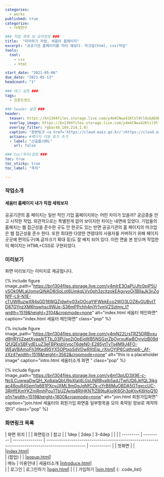 ```yaml
---
categories:
  - works
published: true
categorize:
  - 사례연구

### 작업 제목 및 요약정보 ###
title:  "따라하기 작업, 세움터 홈페이지"
excerpt: "공공기관 홈페이지를 따라 해보다. 마크업(html, css)작업"
tools:
  tool:
    - css
    - html

start_date: "2021-05-06"
due_date: "2021-05-13"
headcount: "1"
  
### 태그 설정 ###
tags:
  - 프론트엔드
  
### header 설정 ###
header:
  teaser: https://bn1304files.storage.live.com/y4m4CNwa42Ktsl9tl0ubADOBU53qP8QKpBlCuUD_UOlofbGekaViVZO8S8x0bgDl6rVHdNLCiOLL39or1l6W51thqMACmWOtSR5pWD4OfRIR8Xed60FHQJIi90ULAYUe44Ub4FqlxdRNp-ZWaRJXYNo0A9_0NDsMIxZyYWmyrc1DUCRmuzhpj8F0M_xMEWDXF94?width=1600&height=1600&cropmode=none
  overlay_image: https://bn1304files.storage.live.com/y4m4CNwa42Ktsl9tl0ubADOBU53qP8QKpBlCuUD_UOlofbGekaViVZO8S8x0bgDl6rVHdNLCiOLL39or1l6W51thqMACmWOtSR5pWD4OfRIR8Xed60FHQJIi90ULAYUe44Ub4FqlxdRNp-ZWaRJXYNo0A9_0NDsMIxZyYWmyrc1DUCRmuzhpj8F0M_xMEWDXF94?width=1600&height=1600&cropmode=none
  overlay_filter: rgba(48,169,214,1.0)
  caption: "원본링크 <a href='https://cloud.eais.go.kr/'>https://cloud.eais.go.kr/</a>"
  actions: #페이지 이동 링크 추가
  - label: "산출물/URL"
    url: false

### toc(목차)설정 ###
toc: true
toc_sticky: true
toc_label: "목차"

---
```


### 작업소개
<h4>세움터 홈페이지 내가 직접 세워보자</h4>
공공기관의 홈 페이지는 일반 적인 기업 홈페이지와는 어떤 차이가 있을까? 궁금증을 안고 시작한 작업.
외관적으로는 특별한게 없어 보이지만 차이는 내면에 있었다. 기업들의 홈페지는 웹 접근성을 준수한 곳도 안 한곳도 있는 반면 공공기관의 홈 페이지의 마크업은 웹 접근성을 준수 한다. 또한 최대한 다양한 연령대의 사용자를 커버하기 위해 페이지 곳곳에 편의도구(예.글자크기 확대 등)도 잘 배치 되어 있다. 이런 면을 본 받으며 작업한 이 페이지는 HTML+CSS로 구현되었다.  

### 미리보기
화면 미리보기는 이미지로 제공됩니다.

{% include figure image_path="https://bn1304files.storage.live.com/y4mIrE3OaPUJfc0pjP5UvSOk0MLaUomxQiNAD8iSoLot6UmkqLVv0ph3zcjtzokEAgvyoOj1BIIaJk3nZgNfF-L9-N1E-cTUWRuzwXR4sGD18WQZjdwhy03xOOcaYtFWbkEco2WO3LOZ8vGUBvtTD87GYnzXM6hswhsc9WJe-S36mPPchh4njYr1vmVZSztmv_t?width=1519&height=3104&cropmode=none" alt="index.html 세움터 메인화면" caption="index.html 세움터 메인화면" class="pop" %}

{% include figure image_path="https://bn1304files.storage.live.com/y4mN22LrsTRZ5DRBvxud9HRYjiZpetXyaeAlTTb_03PUso2jOpEjoWB5NSGzrZbOyrxuKwBOyjylzB09dQfJQExSBFydELuZ3eFBPksbVvocT6deN0-E285ytTyTs4M9J4FO-WEaVBAmoFh3fKed95YX5OPtxpSdVDwRXtEip_rXivOYlP6Cqthnp6-_Af-zXz4?width=1519&height=3562&cropmode=none" alt="this is a placeholder image" caption="intro.html 세움터소개 화면 " class="pop" %}

{% include figure image_path="https://bn1304files.storage.live.com/y4m13pUD3X9E-c-NclLCuwwaDwQH_Xo8alaQbU9pXlal4LGsUNRByalb5adJTwIUQ6JkfQL3jkgac48ouR4Sem1q681PXcyJXML9m0gJgNfCZk-cYrB6MuOBDA5GTgxccUC-3RHfEKmYKZmRmhPou1TbUZAvtq8RIHKNTtZB9tuKioIK6Gh3pKtjvK6HoQ10q1n?width=1519&height=1800&cropmode=none" alt="join.html 회원가입화면" caption="join.html 세움터의 회원가입 화면중 일부항목을 모아 축약된 정보로 제작하였다" class="pop" %}


### 화면링크 목록

|  화면 위치 |           |                |                                             화면링크                                               |    참고     |
|   1dep    |   2dep    |     3-4dep      |                                                                                                    |             |
| --------- | --------- | --------------- | -------------------------------------------------------------------------------------------------- | ----------- |
|   첫화면  |           |                 |<a href="https://drv.tw/~hi.heera@hotmail.com/od/Web/seumteo/index.html">index.html</a>|  
|   (팝업)  |           |                 |<a href="https://drv.tw/~hi.heera@hotmail.com/od/Web/seumteo/popup.html">popup.html</a>|  
|   메뉴    |  이용안내  |   세움터소개    |<a href="https://drv.tw/~hi.heera@hotmail.com/od/Web/seumteo/introduce.html">introduce.html</a>|  
|           |   로그인   |    로그인하기   |<a href="https://drv.tw/~hi.heera@hotmail.com/od/Web/seumteo/login.html">login.html</a>|
|           |            |    가입하기     |<a href="https://drv.tw/~hi.heera@hotmail.com/od/Web/seumteo/join.html">join.html</a>|
{: .code_list}


